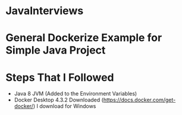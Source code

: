 # JavaInterviews

# General Dockerize Example for Simple Java Project

# Steps That I Followed

* Java 8 JVM (Added to the Environment Variables)
* Docker Desktop 4.3.2 Downloaded (https://docs.docker.com/get-docker/) I download for Windows
